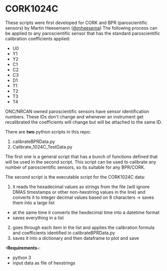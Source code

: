 # CORK1024C

These scripts were first developed for CORK and BPR (paroscientific sensors) by Martin Heesemann ([@mheesema](https://github.com/MHee))
The following process can be applied to any paroscientific sensor that has the standard paroscientific calibration coefficients applied:

* U0
* Y1
* Y2
* C1
* C2
* C3
* D1
* T1
* T2
* T3
* T4

ONC/NRCAN owned paroscientific sensors have sensor identification numbers. These IDs don't change and whenever an instrument get recalibrated the coefficients will change but will be attached to the same ID.

There are **two** python scripts in this repo:

 1. calibrateBPRData.py
 2. Calibrate_1024C_TestData.py

The first one is a general script that has a bunch of functions defined that will be used in the second script. This script can be used to calibrate any number of paroscientific sensors, so its suitable for any BPR/CORK.

The second script is the executable script for the CORK1024C data:
 1. it reads the hexadecimal values as strings from the file (will ignore DMAS timestamps or other non-hexstring values in the line) and converts it to integer decimal values based on 8 characters -> saves them into a large list
  -  at the same time it converts the hexdecimal time into a datetime format
  -  saves everything in a list
2. goes through each item in the list and applies the calibration formula and coefficients identified in calibrateBPRData.py
3. saves it into a dictionary and then dataframe to plot and save

**-Requirements-**:
 - python 3
 - input data as file of hexstrings
